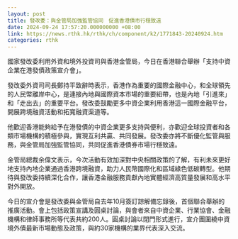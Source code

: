 ```yaml
---
layout: post
title: 發改委：與金管局加強監管協同　促進香港債市行穩致遠
date: 2024-09-24 17:57:20.000000000 +08:00
link: https://news.rthk.hk/rthk/ch/component/k2/1771843-20240924.htm
categories: rthk
---
```


國家發改委利用外資和境外投資司與香港金管局，今日在香港聯合舉辦「支持中資企業在港發債政策宣介會」。

發改委外資司司長鄭持平致辭時表示，香港作為重要的國際金融中心，和全球領先的人民幣離岸中心，是連接內地與國際資本市場的重要紐帶，也是內地「引進來」和「走出去」的重要平台。發改委鼓勵更多中資企業利用香港這一國際金融平台，開展跨境融資活動和拓寬融資渠道等。

他歡迎香港能夠給予在港發債的中資企業更多支持與便利，亦歡迎全球投資者和各類市場機構的積極參與，實現互利共贏、共同發展。發改委亦將不斷優化監管與服務，與金管局加強監管協同，共同促進香港債券市場行穩致遠。

金管局總裁余偉文表示，今次活動有效加深對中央相關政策的了解，有利未來更好地支持內地企業通過香港跨境融資，助力人民幣國際化和區域綠色低碳轉型。他期待與發改委持續深化合作，讓香港金融服務貢獻內地實體經濟高質量發展和高水平對外開放。

今日的宣介會是發改委與金管局自去年10月簽訂諒解備忘錄後，首個聯合舉辦的推廣活動。會上包括政策宣講及圓桌討論，與會者來自中資企業、行業協會、金融機構和律師事務所等代表共約200人。圓桌討論以閉門形式進行，宣介團圍繞中資境外債最新市場動態及政策，與約30家機構的業界代表深入交流。
